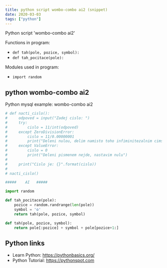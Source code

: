```yaml
---
title: python script wombo-combo ai2 (snippet)
date: 2020-03-03
tags: ["python"]
---
```

Python script 'wombo-combo ai2'

Functions in program: 
* `def tah(pole, pozice, symbol):`
* `def tah_pocitace(pole):`

Modules used in program: 
* `import random`

## python wombo-combo ai2

Python mysql example: wombo-combo ai2

```python
# def nacti_cislo():
#     odpoved = input("Zadej cislo: ")
#     try:
#         cislo = 11/int(odpoved)
#     except ZeroDivisionError:
#         cislo = 11/0.00000001
#         print("Deleni nulou, delim namisto toho infiminitezalnim cimsi.")
#     except ValueError:
#         cislo = 0
#         print("Deleni pismenem nejde, nastavim nulu")
#
#     print("Cislo je: {}".format(cislo))
#
# nacti_cislo()

#####    AI   #####

import random

def tah_pocitace(pole):
    pozice = random.randrange(len(pole))
    symbol = 'o'
    return tah(pole, pozice, symbol)

def tah(pole, pozice, symbol):
    return pole[:pozice] + symbol + pole[pozice+1:]

```

## Python links

- Learn Python: https://pythonbasics.org/
- Python Tutorial: https://pythonspot.com
